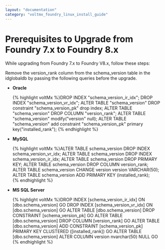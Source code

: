 ```yaml
---
layout: "documentation"
category: "voltmx_foundry_linux_install_guide"
---
```

                          


Prerequisites to Upgrade from Foundry 7.x to Foundry 8.x
======================================================

While upgrading from Foundry 7.x to Foundry V8.x, follow these steps:

Remove the version\_rank column from the schema\_version table in the idglobaldb by passing the following queries before the upgrade.

*   **Oracle**
    
    {% highlight voltMx %}DROP INDEX "schema_version_ir_idx";
    DROP INDEX "schema_version_vr_idx";
    ALTER TABLE "schema_version" DROP constraint "schema_version_pk" drop index;
    ALTER TABLE "schema_version" DROP COLUMN "version_rank";
    ALTER TABLE "schema_version" modify("version" null);
    ALTER TABLE "schema_version" add constraint "schema_version_pk" primary key("installed_rank");
    {% endhighlight %}
*   **MySQL**
    
    {% highlight voltMx %}ALTER TABLE schema_version DROP INDEX schema_version_vr_idx;
    ALTER TABLE schema_version DROP INDEX schema_version_ir_idx;
    ALTER TABLE schema_version DROP PRIMARY KEY;
    ALTER TABLE schema_version DROP COLUMN version_rank;
    ALTER TABLE schema_version CHANGE version version VARCHAR(50);
    ALTER TABLE schema_version ADD PRIMARY KEY (installed_rank);		
    {% endhighlight %}
*   **MS SQL Server**
    
    {% highlight voltMx %}DROP INDEX [schema_version_ir_idx] ON [dbo.schema_version]
    GO
    DROP INDEX [schema_version_vr_idx] ON [dbo.schema_version]
    GO
    ALTER TABLE [dbo.schema_version] DROP CONSTRAINT [schema_version_pk]
    GO
    ALTER TABLE [dbo.schema_version] DROP COLUMN [version_rank]
    GO
    ALTER TABLE [dbo.schema_version] ADD CONSTRAINT [schema_version_pk] PRIMARY KEY CLUSTERED ([installed_rank])
    GO
    ALTER TABLE [dbo.schema_version] ALTER COLUMN version nvarchar(50) NULL
    GO
    {% endhighlight %}

